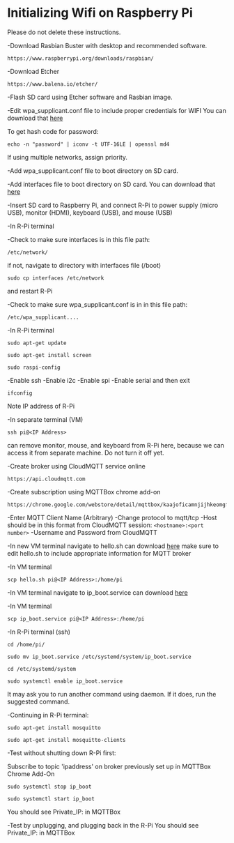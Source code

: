 # Initializing Wifi on Raspberry Pi

Please do not delete these instructions.

-Download Rasbian Buster with desktop and recommended software.
  ```
  https://www.raspberrypi.org/downloads/raspbian/
  ```
-Download Etcher
  ```
  https://www.balena.io/etcher/
  ```
-Flash SD card using Etcher software and Rasbian image.

-Edit wpa_supplicant.conf file to include proper credentials for WIFI 
  You can download that [here](https://github.com/NoelleTemple/noelle_digital_controls/blob/master/Initializing_Wifi/wpa_supplicant.conf)
  
  To get hash code for password:
  ```
  echo -n "password" | iconv -t UTF-16LE | openssl md4
  ```
  If using multiple networks, assign priority.

-Add wpa_supplicant.conf file to boot directory on SD card.

-Add interfaces file to boot directory on SD card.
  You can download that [here](https://github.com/NoelleTemple/noelle_digital_controls/blob/master/Initializing_Wifi/interfaces)

-Insert SD card to Raspberry Pi, and connect R-Pi to power supply (micro USB), monitor (HDMI), keyboard (USB), and mouse (USB)
 
-In R-Pi terminal


-Check to make sure interfaces is in this file path:
```
/etc/network/
```
  if not, navigate to directory with interfaces file (/boot) 
  ```
  sudo cp interfaces /etc/network
  ```
  and restart R-Pi
  
-Check to make sure wpa_supplicant.conf is in in this file path:
```
/etc/wpa_supplicant....
```
-In R-Pi terminal
```
sudo apt-get update
```
```
sudo apt-get install screen
```

```
sudo raspi-config
```
  -Enable ssh
  -Enable i2c
  -Enable spi
  -Enable serial
  and then exit
  
```
ifconfig
```
  Note IP address of R-Pi

-In separate terminal (VM)
```
ssh pi@<IP Address>
```
  can remove monitor, mouse, and keyboard from R-Pi here, because we can access it from separate machine.  Do not turn it off yet.

-Create broker using CloudMQTT service online
```
https://api.cloudmqtt.com
```

-Create subscription using MQTTBox chrome add-on
```
https://chrome.google.com/webstore/detail/mqttbox/kaajoficamnjijhkeomgfljpicifbkaf
```
  -Enter MQTT Client Name (Arbitrary)
  -Change protocol to mqtt/tcp
  -Host should be in this format from CloudMQTT session:
    ```
    <hostname>:<port number>
    ```
  -Username and Password from CloudMQTT

-In new VM terminal
  navigate to hello.sh
  can download [here](https://github.com/NoelleTemple/noelle_digital_controls/blob/master/Initializing_Wifi/hello.sh)
  make sure to edit hello.sh to include appropriate information for MQTT broker

-In VM terminal
  ```
  scp hello.sh pi@<IP Address>:/home/pi
  ```

-In VM terminal 
  navigate to ip_boot.service
  can download [here](https://github.com/NoelleTemple/noelle_digital_controls/blob/master/Initializing_Wifi/ip_boot.service)

-In VM terminal 
  ```
  scp ip_boot.service pi@<IP Address>:/home/pi
  ```
  
-In R-Pi terminal (ssh)
  ```
  cd /home/pi/
  ```
  ```
  sudo mv ip_boot.service /etc/systemd/system/ip_boot.service
  ```
  ```
  cd /etc/systemd/system
  ```
  ```
  sudo systemctl enable ip_boot.service
  ```
  It may ask you to run another command using daemon.  If it does, run the suggested command.

-Continuing in R-Pi terminal:
  ```
  sudo apt-get install mosquitto
  ```
  ```
  sudo apt-get install mosquitto-clients
  ```
  
-Test without shutting down R-Pi first:

   Subscribe to topic 'ipaddress' on broker previously set up in MQTTBox Chrome Add-On
```
sudo systemctl stop ip_boot
```
```
sudo systemctl start ip_boot
```
  You should see Private_IP:<IP Address> in MQTTBox

-Test by unplugging, and plugging back in the R-Pi
  You should see Private_IP:<IP Address> in MQTTBox
